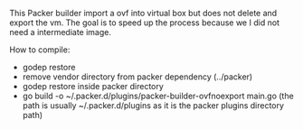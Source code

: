 This Packer builder import a ovf into virtual box but does not delete and export the vm.
The goal is to speed up the process because we I did not need a intermediate image.

How to compile:

- godep restore 
- remove vendor directory from packer dependency (../packer)
- godep restore inside packer directory
- go build -o ~/.packer.d/plugins/packer-builder-ovfnoexport main.go 
(the path is usually ~/.packer.d/plugins as it is the packer plugins directory path)
